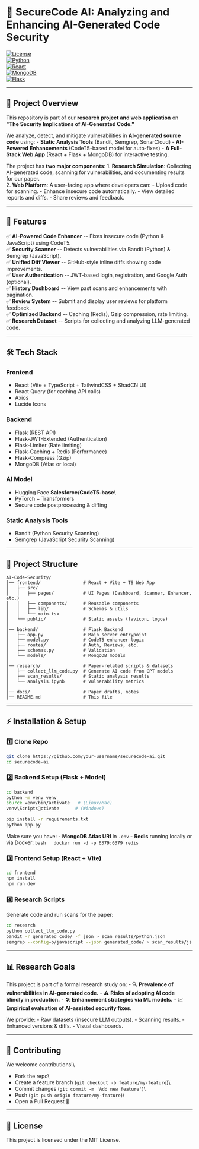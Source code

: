 # 🔐 SecureCode AI: Analyzing and Enhancing AI-Generated Code Security

[![License](https://img.shields.io/badge/license-MIT-green.svg)](LICENSE)\
[![Python](https://img.shields.io/badge/python-3.10+-blue.svg)](https://www.python.org/)\
[![React](https://img.shields.io/badge/react-18-blue.svg)](https://reactjs.org/)\
[![MongoDB](https://img.shields.io/badge/MongoDB-Atlas-green.svg)](https://www.mongodb.com/)\
[![Flask](https://img.shields.io/badge/Flask-2.x-black.svg)](https://flask.palletsprojects.com/)

------------------------------------------------------------------------

## 📌 Project Overview

This repository is part of our **research project and web application**
on\
**"The Security Implications of AI-Generated Code."**

We analyze, detect, and mitigate vulnerabilities in **AI-generated
source code** using: - **Static Analysis Tools** (Bandit, Semgrep,
SonarCloud) - **AI-Powered Enhancements** (CodeT5-based model for
auto-fixes) - **A Full-Stack Web App** (React + Flask + MongoDB) for
interactive testing.

The project has **two major components**: 1. **Research Simulation**:
Collecting AI-generated code, scanning for vulnerabilities, and
documenting results for our paper.\
2. **Web Platform**: A user-facing app where developers can: - Upload
code for scanning. - Enhance insecure code automatically. - View
detailed reports and diffs. - Share reviews and feedback.

------------------------------------------------------------------------

## 🚀 Features

✅ **AI-Powered Code Enhancer** -- Fixes insecure code (Python &
JavaScript) using CodeT5.\
✅ **Security Scanner** -- Detects vulnerabilities via Bandit (Python) &
Semgrep (JavaScript).\
✅ **Unified Diff Viewer** -- GitHub-style inline diffs showing code
improvements.\
✅ **User Authentication** -- JWT-based login, registration, and Google
Auth (optional).\
✅ **History Dashboard** -- View past scans and enhancements with
pagination.\
✅ **Review System** -- Submit and display user reviews for platform
feedback.\
✅ **Optimized Backend** -- Caching (Redis), Gzip compression, rate
limiting.\
✅ **Research Dataset** -- Scripts for collecting and analyzing
LLM-generated code.

------------------------------------------------------------------------

## 🛠️ Tech Stack

### **Frontend**

-   React (Vite + TypeScript + TailwindCSS + ShadCN UI)
-   React Query (for caching API calls)
-   Axios
-   Lucide Icons

### **Backend**

-   Flask (REST API)
-   Flask-JWT-Extended (Authentication)
-   Flask-Limiter (Rate limiting)
-   Flask-Caching + Redis (Performance)
-   Flask-Compress (Gzip)
-   MongoDB (Atlas or local)

### **AI Model**

-   Hugging Face **Salesforce/CodeT5-base**\
-   PyTorch + Transformers
-   Secure code postprocessing & diffing

### **Static Analysis Tools**

-   Bandit (Python Security Scanning)
-   Semgrep (JavaScript Security Scanning)

------------------------------------------------------------------------

## 📂 Project Structure

    AI-Code-Security/
    │── frontend/                # React + Vite + TS Web App
    │   ├── src/
    │   │   ├── pages/           # UI Pages (Dashboard, Scanner, Enhancer, etc.)
    │   │   ├── components/      # Reusable components
    │   │   ├── lib/             # Schemas & utils
    │   │   └── main.tsx
    │   └── public/              # Static assets (favicon, logos)
    │
    │── backend/                 # Flask Backend
    │   ├── app.py               # Main server entrypoint
    │   ├── model.py             # CodeT5 enhancer logic
    │   ├── routes/              # Auth, Reviews, etc.
    │   ├── schemas.py           # Validation
    │   └── models/              # MongoDB models
    │
    │── research/                # Paper-related scripts & datasets
    │   ├── collect_llm_code.py  # Generate AI code from GPT models
    │   ├── scan_results/        # Static analysis results
    │   └── analysis.ipynb       # Vulnerability metrics
    │
    │── docs/                    # Paper drafts, notes
    │── README.md                # This file

------------------------------------------------------------------------

## ⚡ Installation & Setup

### 1️⃣ Clone Repo

``` bash
git clone https://github.com/your-username/securecode-ai.git
cd securecode-ai
```

### 2️⃣ Backend Setup (Flask + Model)

``` bash
cd backend
python -m venv venv
source venv/bin/activate   # (Linux/Mac)
venv\Scriptsctivate      # (Windows)

pip install -r requirements.txt
python app.py
```

Make sure you have: - **MongoDB Atlas URI** in `.env` - **Redis**
running locally or via Docker: `bash   docker run -d -p 6379:6379 redis`

### 3️⃣ Frontend Setup (React + Vite)

``` bash
cd frontend
npm install
npm run dev
```

### 4️⃣ Research Scripts

Generate code and run scans for the paper:

``` bash
cd research
python collect_llm_code.py
bandit -r generated_code/ -f json > scan_results/python.json
semgrep --config=p/javascript --json generated_code/ > scan_results/js.json
```

------------------------------------------------------------------------

## 📊 Research Goals

This project is part of a formal research study on: - 🔍 **Prevalence of
vulnerabilities in AI-generated code.** - ⚠️ **Risks of adopting AI code
blindly in production.** - 🛠️ **Enhancement strategies via ML
models.** - 📈 **Empirical evaluation of AI-assisted security fixes.**

We provide: - Raw datasets (insecure LLM outputs). - Scanning results. -
Enhanced versions & diffs. - Visual dashboards.

------------------------------------------------------------------------

## 🤝 Contributing

We welcome contributions!\
- Fork the repo\
- Create a feature branch (`git checkout -b feature/my-feature`)\
- Commit changes (`git commit -m 'Add new feature'`)\
- Push (`git push origin feature/my-feature`)\
- Open a Pull Request 🚀

------------------------------------------------------------------------

## 📜 License

This project is licensed under the MIT License.

